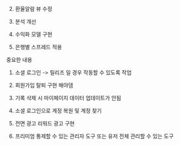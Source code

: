 

2. 환율알람 뷰 수정

3. 분석 개선






1. 수익화 모델 구현

2. 은행별 스프레드 적용




중요한 내용

1. 소셜 로그인 -> 릴리즈 일 경우 작동할 수 있도록 작업

2. 회원가입 탈퇴 구현 해야댐

3. 기록 삭제 시 마이페이지 데이터 업데이트가 안됨

4. 소셜 로그인으로 계정 복원 및 계정 찾기

5. 전면 광고 리워드 광고 구현

6. 프리미엄 통제할 수 있는 관리자 도구 또는 유저 전체 관리할 수 있는 도구